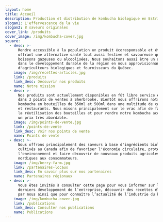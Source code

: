 ```yaml
---
layout: home
title: Accueil
description: Production et distribution de kombucha biologique en Estrie.
slogan1: L'effervescence de la vie
slogan2: 8 saveurs originales
cover_link: /produits
cover_image: /img/kombucha-cover.jpg
square:
  - desc: >-
      Rendre accessible à la population un produit écoresponsable et éthique en
      offrant une alternative santé tout aussi festive et savoureuse que les
      boissons gazeuses ou alcoolisées. Nous souhaitons aussi être un acteur
      dans le développement durable de la région en nous approvisionnant auprès
      d'agriculteurs biologiques et fournisseurs du Québec.
    image: /img/recettes-articles.jpg
    link: /produits
    link_desc: Découvrir nos produits
    name: Notre mission
  - desc: >-
      Nos produits sont actuellement disponibles en fût libre service en vrac
      dans 3 points de ventes à Sherbrooke. Bientôt nous offrirons notre
      kombucha en bouteilles de 350ml et 500ml dans une multitude de cafés, pubs
      et restaurants. Nous misons principalement sur le vrac afin de favoriser
      la réutilisation des bouteilles et pour rendre notre kombucha accessible à
      un prix très abordable.
    image: /img/points-de-vente.jpg
    link: /points-de-vente
    link_desc: Voir nos points de vente
    name: Points de vente
  - desc: >-
      Nous offrons principalement des saveurs à base d'ingrédients biologiques
      cultivés au Canada afin de favoriser l'économie circulaire, protéger
      l'environnement et faire découvrir de nouveaux produits agricoles
      nordiques aux consommateurs.
    image: /img/berry-farm.jpg
    link: /partenaires-locaux
    link_desc: En savoir plus sur nos partenaires
    name: Partenaires régionaux
  - desc: >-
      Vous êtes invités à consulter cette page pour vous informer sur les
      derniers développement de l’entreprise, découvrir des recettes élaborées
      par nous ainsi que pour connaître l’actualité de l’industrie du kombucha.
    image: /img/kombucha-cover.jpg
    link: /publications
    link_desc: Consulter nos publications
    name: Publications
---
```


